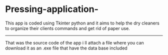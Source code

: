 # Pressing-application-
This app is coded using Tkinter python and it aims to help the dry cleaners to organize their clients commands and get rid of paper use.
__________________________________________________________
That was the source code of the app 
i ll attach a file where you can download it as an .exe file that have the data base included 

